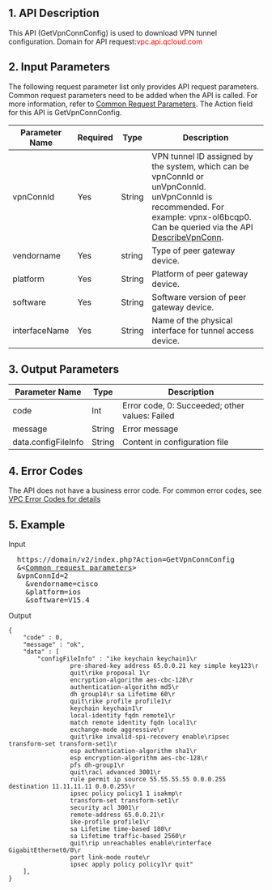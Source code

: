 ## 1. API Description

This API (GetVpnConnConfig) is used to download VPN tunnel configuration.
Domain for API request:<font style="color:red">vpc.api.qcloud.com</font>

 

## 2. Input Parameters
The following request parameter list only provides API request parameters. Common request parameters need to be added when the API is called. For more information, refer to <a href="/doc/api/372/4153" title="Common request parameters">Common Request Parameters</a>. The Action field for this API is GetVpnConnConfig.

| Parameter Name | Required | Type | Description |
|---------|---------|---------|---------|
| vpnConnId | Yes | String | VPN tunnel ID assigned by the system, which can be vpnConnId or unVpnConnId. unVpnConnId is recommended. For example: vpnx-ol6bcqp0. Can be queried via the API <a href="http://www.qcloud.com/doc/api/245/%E6%9F%A5%E8%AF%A2VPN%E9%80%9A%E9%81%93%E5%88%97%E8%A1%A8" title="DescribeVpnConn">DescribeVpnConn</a>.  |  
| vendorname | Yes | string | Type of peer gateway device.  | 
| platform | Yes | String | Platform of peer gateway device.  |
| software | Yes | String | Software version of peer gateway device.  |  
| interfaceName | Yes | String | Name of the physical interface for tunnel access device.  |  



## 3. Output Parameters
 
| Parameter Name | Type | Description |
|---------|---------|---------|
| code | Int | Error code, 0: Succeeded; other values: Failed |
| message |  String | Error message |
| data.configFileInfo | String  | Content in configuration file |

## 4. Error Codes
 The API does not have a business error code. For common error codes, see <a href="https://www.qcloud.com/doc/api/245/%e7%a7%81%e6%9c%89%e7%bd%91%e7%bb%9c%e9%94%99%e8%af%af%e7%a0%81?viewType=preview" title="VPC Error Codes for details">VPC Error Codes for details</a>
 

## 5. Example
 
Input
<pre>
  https://domain/v2/index.php?Action=GetVpnConnConfig
  &<<a href="https://www.qcloud.com/doc/api/229/6976">Common request parameters</a>>
  &vpnConnId=2
	&vendorname=cisco
	&platform=ios
	&software=V15.4
</pre>

Output
```
{
    "code" : 0,
    "message" : "ok",
    "data" : [
		"configFileInfo" : "ike keychain keychain1\r 
                 pre-shared-key address 65.0.0.21 key simple key123\r  
                 quit\rike proposal 1\r 
                 encryption-algorithm aes-cbc-128\r 
                 authentication-algorithm md5\r 
                 dh group14\r sa Lifetime 60\r 
                 quit\rike profile profile1\r 
                 keychain keychain1\r 
                 local-identity fqdn remote1\r 
                 match remote identity fqdn local1\r 
                 exchange-mode aggressive\r 
                 quit\rike invalid-spi-recovery enable\ripsec transform-set transform-set1\r 
                 esp authentication-algorithm sha1\r 
                 esp encryption-algorithm aes-cbc-128\r 
                 pfs dh-group1\r 
                 quit\racl advanced 3001\r 
                 rule permit ip source 55.55.55.55 0.0.0.255 destination 11.11.11.11 0.0.0.255\r
                 ipsec policy policy1 1 isakmp\r 
                 transform-set transform-set1\r 
                 security acl 3001\r 
                 remote-address 65.0.0.21\r 
                 ike-profile profile1\r 
                 sa Lifetime time-based 180\r 
                 sa Lifetime traffic-based 2560\r 
                 quit\rip unreachables enable\rinterface GigabitEthernet0/0\r 
                 port link-mode route\r 
                 ipsec apply policy policy1\r quit"
	],
}

```


